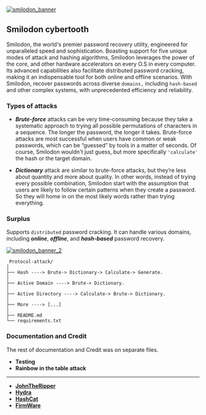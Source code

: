 [![smilodon_banner](https://github.com/pxcs/smilodon/assets/151133481/d0c48a7f-02f5-4d61-9b0e-cb7d1b8d97c2)](https://github.com/pxcs/smilodon)
<img src="https://www.animatedimages.org/data/media/562/animated-line-image-0378.gif" width="1000" height="2" />

## Smilodon cybertooth
Smilodon, the world's premier password recovery utility, engineered for unparalleled speed and sophistication. Boasting support for five unique modes of attack and hashing algorithms, Smilodon leverages the power of the core, and other hardware accelerators on every O.S in every computer. Its advanced capabilities also facilitate distributed password cracking, making it an indispensable tool for both online and offline scenarios. With Smilodon, recover passwords across diverse ```domains,``` including ```hash-based``` and other complex systems, with unprecedented efficiency and reliability.

### Types of attacks 
- ***Brute-force*** attacks can be very time-consuming because they take a systematic approach to trying all possible permutations of characters in a sequence. The longer the password, the longer it takes. Brute-force attacks are most successful when users have common or weak passwords, which can be “guessed” by tools in a matter of seconds. Of course, Smilodon wouldn't just guess, but more specifically ```'calculate'``` the hash or the target domain.

- ***Dictionary*** attack are similar to brute-force attacks, but they’re less about quantity and more about quality. In other words, instead of trying every possible combination, Smilodon start with the assumption that users are likely to follow certain patterns when they create a password. So they will home in on the most likely words rather than trying everything.

### Surplus 
Supports ```distributed``` password cracking. It can handle various domains, including ***online***, ***offline***, and ***hash-based*** password recovery.

[![smilodon_banner_2](https://github.com/pxcs/smilodon/assets/151133481/f35820fd-18f4-4068-ac98-71c2c3021ec9)](https://github.com/pxcs/smilodon)

```
 Protocol-attack/
│
├── Hash ----> Brute-> Dictionary-> Calculate-> Generate.
│
├── Active Domain ----> Brute-> Dictionary.
│
├── Active Directory ----> Calculate-> Brute-> Dictionary.
│
├── More ----> [...]
│
├── README.md
└── requirements.txt 
```

### Documentation and Credit

The rest of documentation and Credit was on separate files.<br>

- **Testing**<br>
- **Rainbow in the table attack**<br>
<hr>

- [**JohnTheRipper**](https://github.com/openwall/john)
- [**Hydra**](https://github.com/vanhauser-thc/thc-hydra)
- [**HashCat**](https://github.com/hashcat/hashcat)
- [**FirmWare**](https://github.com/DarkFlippers/unleashed-firmware)



